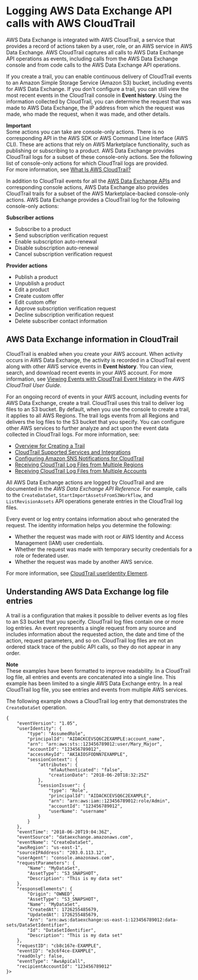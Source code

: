 # Logging AWS Data Exchange API calls with AWS CloudTrail<a name="logging-api-calls-with-cloudtrail"></a>

 AWS Data Exchange is integrated with AWS CloudTrail, a service that provides a record of actions taken by a user, role, or an AWS service in AWS Data Exchange\. AWS CloudTrail captures all calls to AWS Data Exchange API operations as events, including calls from the AWS Data Exchange console and from code calls to the AWS Data Exchange API operations\.

 If you create a trail, you can enable continuous delivery of CloudTrail events to an Amazon Simple Storage Service \(Amazon S3\) bucket, including events for AWS Data Exchange\. If you don't configure a trail, you can still view the most recent events in the CloudTrail console in **Event history**\. Using the information collected by CloudTrail, you can determine the request that was made to AWS Data Exchange, the IP address from which the request was made, who made the request, when it was made, and other details\.

**Important**  
Some actions you can take are console\-only actions\. There is no corresponding API in the AWS SDK or AWS Command Line Interface \(AWS CLI\)\. These are actions that rely on AWS Marketplace functionality, such as publishing or subscribing to a product\. AWS Data Exchange provides CloudTrail logs for a subset of these console\-only actions\. See the following list of console\-only actions for which CloudTrail logs are provided\.  
For more information, see [What Is AWS CloudTrail?](https://docs.aws.amazon.com/awscloudtrail/latest/userguide/)

In addition to CloudTrail events for all the [AWS Data Exchange APIs](https://docs.aws.amazon.com/data-exchange/latest/apireference) and corresponding console actions, AWS Data Exchange also provides CloudTrail trails for a subset of the AWS Marketplace\-backed console\-only actions\. AWS Data Exchange provides a CloudTrail log for the following console\-only actions:

**Subscriber actions**
+ Subscribe to a product
+ Send subscription verification request
+ Enable subscription auto\-renewal
+ Disable subscription auto\-renewal
+ Cancel subscription verification request

**Provider actions**
+ Publish a product
+ Unpublish a product
+ Edit a product
+ Create custom offer
+ Edit custom offer
+ Approve subscription verification request
+ Decline subscription verification request
+ Delete subscriber contact information

## AWS Data Exchange information in CloudTrail<a name="information-in-cloudtrail"></a>

CloudTrail is enabled when you create your AWS account\. When activity occurs in AWS Data Exchange, the activity is recorded in a CloudTrail event along with other AWS service events in **Event history**\. You can view, search, and download recent events in your AWS account\. For more information, see [Viewing Events with CloudTrail Event History](https://docs.aws.amazon.com/awscloudtrail/latest/userguide/view-cloudtrail-events.html) in the *AWS CloudTrail User Guide*\.

For an ongoing record of events in your AWS account, including events for AWS Data Exchange, create a trail\. CloudTrail uses this trail to deliver log files to an S3 bucket\. By default, when you use the console to create a trail, it applies to all AWS Regions\. The trail logs events from all Regions and delivers the log files to the S3 bucket that you specify\. You can configure other AWS services to further analyze and act upon the event data collected in CloudTrail logs\. For more information, see:
+ [Overview for Creating a Trail](https://docs.aws.amazon.com/awscloudtrail/latest/userguide/cloudtrail-create-and-update-a-trail.html)
+ [CloudTrail Supported Services and Integrations](https://docs.aws.amazon.com/awscloudtrail/latest/userguide/cloudtrail-aws-service-specific-topics.html#cloudtrail-aws-service-specific-topics-integrations)
+ [Configuring Amazon SNS Notifications for CloudTrail](https://docs.aws.amazon.com/awscloudtrail/latest/userguide/getting_notifications_top_level.html)
+ [Receiving CloudTrail Log Files from Multiple Regions](https://docs.aws.amazon.com/awscloudtrail/latest/userguide/receive-cloudtrail-log-files-from-multiple-regions.html)
+ [Receiving CloudTrail Log Files from Multiple Accounts](https://docs.aws.amazon.com/awscloudtrail/latest/userguide/cloudtrail-receive-logs-from-multiple-accounts.html)

All AWS Data Exchange actions are logged by CloudTrail and are documented in the *AWS Data Exchange API Reference*\. For example, calls to the `CreateDataSet`, `StartImportAssetsFromS3Workflow`, and `ListRevisionAssets` API operations generate entries in the CloudTrail log files\.

Every event or log entry contains information about who generated the request\. The identity information helps you determine the following:
+ Whether the request was made with root or AWS Identity and Access Management \(IAM\) user credentials\.
+ Whether the request was made with temporary security credentials for a role or federated user\.
+ Whether the request was made by another AWS service\.

For more information, see [CloudTrail userIdentity Element](https://docs.aws.amazon.com/awscloudtrail/latest/userguide/cloudtrail-event-reference-user-identity.html)\.

## Understanding AWS Data Exchange log file entries<a name="understanding-log-entries"></a>

A trail is a configuration that makes it possible to deliver events as log files to an S3 bucket that you specify\. CloudTrail log files contain one or more log entries\. An event represents a single request from any source and includes information about the requested action, the date and time of the action, request parameters, and so on\. CloudTrail log files are not an ordered stack trace of the public API calls, so they do not appear in any order\.

**Note**  
These examples have been formatted to improve readability\. In a CloudTrail log file, all entries and events are concatenated into a single line\. This example has been limited to a single AWS Data Exchange entry\. In a real CloudTrail log file, you see entries and events from multiple AWS services\.

The following example shows a CloudTrail log entry that demonstrates the `CreateDataSet` operation\.

```
{
    "eventVersion": "1.05",
    "userIdentity": {
        "type": "AssumedRole",
        "principalId": "AIDACKCEVSQ6C2EXAMPLE:account_name",
        "arn": "arn:aws:sts::123456789012:user/Mary_Major",
        "accountId": "123456789012",
        "accessKeyId": "AKIAIOSFODNN7EXAMPLE",
        "sessionContext": {
            "attributes": {
                "mfaAuthenticated": "false",
                "creationDate": "2018-06-20T18:32:25Z"
            },
            "sessionIssuer": {
                "type": "Role",
                "principalId": "AIDACKCEVSQ6C2EXAMPLE",
                "arn": "arn:aws:iam::123456789012:role/Admin",
                "accountId": "123456789012",
                "userName": "username"
            }
        }
    },
    "eventTime": "2018-06-20T19:04:36Z",
    "eventSource": "dataexchange.amazonaws.com",
    "eventName": "CreateDataSet",
    "awsRegion": "us-east-1",
    "sourceIPAddress": "203.0.113.12",
    "userAgent": "console.amazonaws.com",
    "requestParameters": {
        "Name": "MyDataSet",
        "AssetType": "S3_SNAPSHOT",
        "Description": "This is my data set"
    },
    "responseElements": {
        "Origin": "OWNED",
        "AssetType": "S3_SNAPSHOT",
        "Name": "MyDataSet",
        "CreatedAt": 1726255485679,
        "UpdatedAt": 1726255485679,
        "Arn": "arn:aws:dataexchange:us-east-1:123456789012:data-sets/DataSetIdentifier",
        "Id": "DataSetIdentifier",
        "Description": "This is my data set"
    },
    "requestID": "cb8c167e-EXAMPLE",
    "eventID": "e3c6f4ce-EXAMPLE",
    "readOnly": false,
    "eventType": "AwsApiCall",
    "recipientAccountId": "123456789012"
}>
```